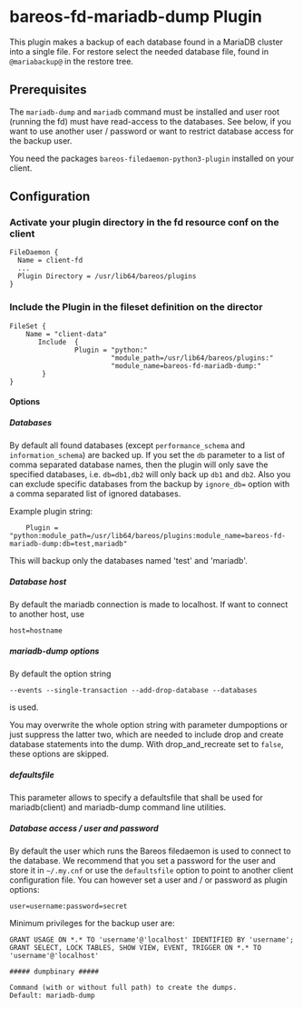 # bareos-fd-mariadb-dump Plugin

This plugin makes a backup of each database found in a MariaDB cluster into a single file.
For restore select the needed database file, found in `@mariabackup@` in the restore tree.

## Prerequisites

The `mariadb-dump` and `mariadb` command must be installed and user root (running the fd) must have read-access to the databases.
See below, if you want to use another user / password or want to restrict database access for the backup user.

You need the packages `bareos-filedaemon-python3-plugin` installed on your client.

## Configuration

### Activate your plugin directory in the fd resource conf on the client

```
FileDaemon {
  Name = client-fd
  ...
  Plugin Directory = /usr/lib64/bareos/plugins
}
```

### Include the Plugin in the fileset definition on the director
```
FileSet {
    Name = "client-data"
       Include  {
                Plugin = "python:"
                         "module_path=/usr/lib64/bareos/plugins:"
                         "module_name=bareos-fd-mariadb-dump:"
        }
}
```

#### Options ####

##### Databases #####

By default all found databases (except `performance_schema` and `information_schema`) are backed up.
If you set the `db` parameter to a list of comma separated database names, then the plugin will only save the specified databases, i.e. `db=db1,db2` will only back up `db1` and `db2`.
Also you can exclude specific databases from the backup by `ignore_db=` option with a comma separated list of ignored databases.

Example plugin string:
```
    Plugin = "python:module_path=/usr/lib64/bareos/plugins:module_name=bareos-fd-mariadb-dump:db=test,mariadb"
```

This will backup only the databases named 'test' and 'mariadb'.

##### Database host #####

By default the mariadb connection is made to localhost. If want to connect to another host, use

```
host=hostname
```

##### mariadb-dump options #####

By default the option string
```
--events --single-transaction --add-drop-database --databases
```
is used.

You may overwrite the whole option string with parameter dumpoptions or just suppress the latter two, which are needed to include drop and
create database statements into the dump. With drop_and_recreate set to `false`, these options are skipped.

##### defaultsfile ####

This parameter allows to specify a defaultsfile that shall be used for mariadb(client) and mariadb-dump command line utilities.

##### Database access /  user and password  #####

By default the user which runs the Bareos filedaemon is used to connect to the database. We recommend that you set
a password for the user and store it in `~/.my.cnf` or use the `defaultsfile` option to point to another client configuration file.
You can however set a user and / or password as plugin options:
```
user=username:password=secret
```

Minimum privileges for the backup user are:
```
GRANT USAGE ON *.* TO 'username'@'localhost' IDENTIFIED BY 'username';
GRANT SELECT, LOCK TABLES, SHOW VIEW, EVENT, TRIGGER ON *.* TO 'username'@'localhost'

##### dumpbinary #####

Command (with or without full path) to create the dumps.
Default: mariadb-dump
